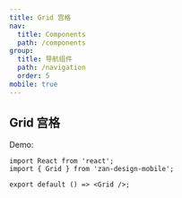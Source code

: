 ```yaml
---
title: Grid 宫格
nav:
  title: Components
  path: /components
group:
  title: 导航组件
  path: /navigation
  order: 5
mobile: true
---
```


## Grid 宫格

Demo:

```tsx
import React from 'react';
import { Grid } from 'zan-design-mobile';

export default () => <Grid />;
```
